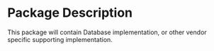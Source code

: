 # Package Description
This package will contain Database implementation, or other vendor specific 
supporting implementation. 